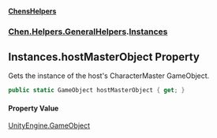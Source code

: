 #### [ChensHelpers](index 'index')
### [Chen.Helpers.GeneralHelpers](Chen_Helpers_GeneralHelpers 'Chen.Helpers.GeneralHelpers').[Instances](Chen_Helpers_GeneralHelpers_Instances 'Chen.Helpers.GeneralHelpers.Instances')
## Instances.hostMasterObject Property
Gets the instance of the host's CharacterMaster GameObject.  
```csharp
public static GameObject hostMasterObject { get; }
```
#### Property Value
[UnityEngine.GameObject](https://docs.microsoft.com/en-us/dotnet/api/UnityEngine.GameObject 'UnityEngine.GameObject')
